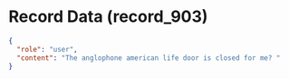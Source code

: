 # Record Data (record_903)

```json
{
  "role": "user",
  "content": "The anglophone american life door is closed for me? "
}
```
